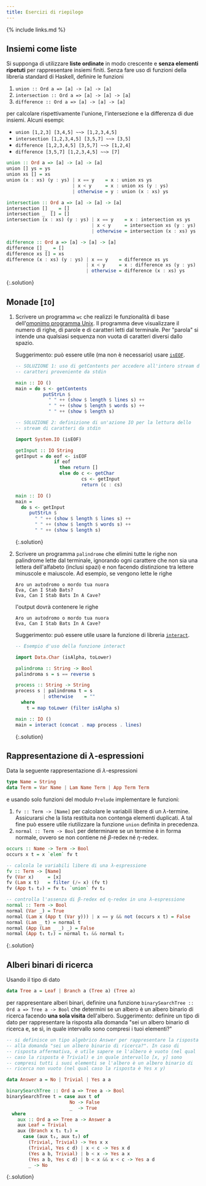 ```yaml
---
title: Esercizi di riepilogo
---
```


{% include links.md %}

## Insiemi come liste

Si supponga di utilizzare **liste ordinate** in modo crescente e
**senza elementi ripetuti** per rappresentare insiemi finiti.  Senza
fare uso di funzioni della libreria standard di Haskell, definire le
funzioni

1. `union :: Ord a => [a] -> [a] -> [a]`
2. `intersection :: Ord a => [a] -> [a] -> [a]`
3. `difference :: Ord a => [a] -> [a] -> [a]`

per calcolare rispettivamente l'unione, l'intersezione e la
differenza di due insiemi. Alcuni esempi:

* `union [1,2,3] [3,4,5] ~~> [1,2,3,4,5]`
* `intersection [1,2,3,4,5] [3,5,7] ~~> [3,5]`
* `difference [1,2,3,4,5] [3,5,7] ~~> [1,2,4]`
* `difference [3,5,7] [1,2,3,4,5] ~~> [7]`

``` haskell
union :: Ord a => [a] -> [a] -> [a]
union [] ys = ys
union xs [] = xs
union (x : xs) (y : ys) | x == y    = x : union xs ys
                        | x < y     = x : union xs (y : ys)
                        | otherwise = y : union (x : xs) ys

intersection :: Ord a => [a] -> [a] -> [a]
intersection [] _  = []
intersection _  [] = []
intersection (x : xs) (y : ys) | x == y    = x : intersection xs ys
                               | x < y     = intersection xs (y : ys)
                               | otherwise = intersection (x : xs) ys

difference :: Ord a => [a] -> [a] -> [a]
difference [] _  = []
difference xs [] = xs
difference (x : xs) (y : ys) | x == y    = difference xs ys
                             | x < y     = x : difference xs (y : ys)
                             | otherwise = difference (x : xs) ys
```
{:.solution}

## Monade [`IO`]

1. Scrivere un programma `wc` che realizzi le funzionalità di base
   dell'[omonimo programma
   Unix](https://it.wikipedia.org/wiki/Wc_(Unix)). Il programma deve
   visualizzare il numero di righe, di parole e di caratteri letti
   dal terminale. Per "parola" si intende una qualsiasi sequenza non
   vuota di caratteri diversi dallo spazio.

   Suggerimento: può essere utile (ma non è necessario) usare
   [`isEOF`](https://hoogle.haskell.org/?hoogle=isEOF).

   ``` haskell
   -- SOLUZIONE 1: uso di getContents per accedere all'intero stream di
   -- caratteri proveniente da stdin

   main :: IO ()
   main = do s <- getContents
             putStrLn $
               " " ++ (show $ length $ lines s) ++
               " " ++ (show $ length $ words s) ++
               " " ++ (show $ length s)

   -- SOLUZIONE 2: definizione di un'azione IO per la lettura dello
   -- stream di caratteri da stdin

   import System.IO (isEOF)

   getInput :: IO String
   getInput = do eof <- isEOF
                 if eof
                   then return []
                   else do c <- getChar
                           cs <- getInput
                           return (c : cs)

   main :: IO ()
   main =
     do s <- getInput
        putStrLn $
          " " ++ (show $ length $ lines s) ++
          " " ++ (show $ length $ words s) ++
          " " ++ (show $ length s)
   ```
   {:.solution}
2. Scrivere un programma `palindrome` che elimini tutte le
   righe non palindrome lette dal terminale, ignorando ogni carattere
   che non sia una lettera dell'alfabeto (inclusi spazi) e non
   facendo distinzione tra lettere minuscole e maiuscole. Ad esempio,
   se vengono lette le righe

   ```
   Aro un autodromo o mordo tua nuora
   Eva, Can I Stab Bats?
   Eva, Can I Stab Bats In A Cave?
   ```

   l'output dovrà contenere le righe

   ```
   Aro un autodromo o mordo tua nuora
   Eva, Can I Stab Bats In A Cave?
   ```

   Suggerimento: può essere utile usare la funzione di libreria
   [`interact`](https://hoogle.haskell.org/?hoogle=interact&scope=set%3Aincluded-with-ghc).

   ``` haskell
   -- Esempio d'uso della funzione interact

   import Data.Char (isAlpha, toLower)

   palindroma :: String -> Bool
   palindroma s = s == reverse s

   process :: String -> String
   process s | palindroma t = s
			 | otherwise    = ""
	 where
	   t = map toLower (filter isAlpha s)

   main :: IO ()
   main = interact (concat . map process . lines)
   ```
   {:.solution}

## Rappresentazione di $\lambda$-espressioni <i class="fas fa-skull"></i>

Data la seguente rappresentazione di $\lambda$-espressioni

``` haskell
type Name = String
data Term = Var Name | Lam Name Term | App Term Term
```

e usando solo funzioni del modulo `Prelude` implementare le
funzioni:

1. `fv :: Term -> [Name]` per calcolare le variabili libere di un
   $\lambda$-termine. Assicurarsi che la lista restituita non
   contenga elementi duplicati. A tal fine può essere utile
   riutilizzare la funzione `union` definita in precedenza.
2. `normal :: Term -> Bool` per determinare se un termine è in forma
   normale, ovvero se non contiene né $\beta$-redex né $\eta$-redex.

``` haskell
occurs :: Name -> Term -> Bool
occurs x t = x `elem` fv t

-- calcola le variabili libere di una λ-espressione
fv :: Term -> [Name]
fv (Var x)     = [x]
fv (Lam x t)   = filter (/= x) (fv t)
fv (App t₁ t₂) = fv t₁ `union` fv t₂

-- controlla l'assenza di β-redex ed η-redex in una λ-espressione
normal :: Term -> Bool
normal (Var _) = True
normal (Lam x (App t (Var y))) | x == y && not (occurs x t) = False
normal (Lam _ t) = normal t
normal (App (Lam _ _) _) = False
normal (App t₁ t₂) = normal t₁ && normal t₂
```
{:.solution}

## Alberi binari di ricerca <i class="fas fa-skull"></i> <i class="fas fa-skull"></i>

Usando il tipo di dato

``` haskell
data Tree a = Leaf | Branch a (Tree a) (Tree a)
```

per rappresentare alberi binari, definire una funzione
`binarySearchTree :: Ord a => Tree a -> Bool` che determini se un
albero è un albero binario di ricerca facendo **una sola visita**
dell'albero. Suggerimento: definire un tipo di dato per
rappresentare la risposta alla domanda "sei un albero binario di
ricerca e, se sì, in quale intervallo sono compresi i tuoi
elementi?"

``` haskell
-- si definisce un tipo algebrico Answer per rappresentare la risposta
-- alla domanda "sei un albero binario di ricerca?". In caso di
-- risposta affermativa, è utile sapere se l'albero è vuoto (nel qual
-- caso la risposta è Trivial) e in quale intervallo [x, y] sono
-- compresi tutti i suoi elementi se l'albero è un albero binario di
-- ricerca non vuoto (nel qual caso la risposta è Yes x y)

data Answer a = No | Trivial | Yes a a

binarySearchTree :: Ord a => Tree a -> Bool
binarySearchTree t = case aux t of
                       No -> False
                       _  -> True
  where
    aux :: Ord a => Tree a -> Answer a
    aux Leaf = Trivial
    aux (Branch x t₁ t₂) =
      case (aux t₁, aux t₂) of
        (Trivial, Trivial) -> Yes x x
        (Trivial, Yes c d) | x < c -> Yes x d
        (Yes a b, Trivial) | b < x -> Yes a x
        (Yes a b, Yes c d) | b < x && x < c -> Yes a d
        _ -> No
```
{:.solution}
